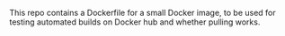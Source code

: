 This repo contains a Dockerfile for a small Docker image, to be used for testing automated builds on Docker hub and whether pulling works.
